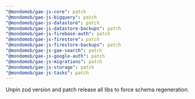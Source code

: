 ```yaml
---
"@mondomob/gae-js-core": patch
"@mondomob/gae-js-bigquery": patch
"@mondomob/gae-js-datastore": patch
"@mondomob/gae-js-datastore-backups": patch
"@mondomob/gae-js-firebase-auth": patch
"@mondomob/gae-js-firestore": patch
"@mondomob/gae-js-firestore-backups": patch
"@mondomob/gae-js-gae-search": patch
"@mondomob/gae-js-google-auth": patch
"@mondomob/gae-js-migrations": patch
"@mondomob/gae-js-storage": patch
"@mondomob/gae-js-tasks": patch
---
```


Unpin zod version and patch release all libs to force schema regeneration.
